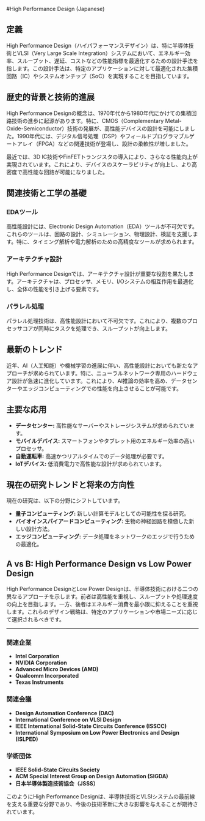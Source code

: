 #High Performance Design (Japanese)

## 定義

High Performance Design（ハイパフォーマンスデザイン）は、特に半導体技術とVLSI（Very Large Scale Integration）システムにおいて、エネルギー効率、スループット、遅延、コストなどの性能指標を最適化するための設計手法を指します。この設計手法は、特定のアプリケーションに対して最適化された集積回路（IC）やシステムオンチップ（SoC）を実現することを目指しています。

## 歴史的背景と技術的進展

High Performance Designの概念は、1970年代から1980年代にかけての集積回路技術の進歩に起源があります。特に、CMOS（Complementary Metal-Oxide-Semiconductor）技術の発展が、高性能デバイスの設計を可能にしました。1990年代には、デジタル信号処理（DSP）やフィールドプログラマブルゲートアレイ（FPGA）などの関連技術が登場し、設計の柔軟性が増しました。

最近では、3D IC技術やFinFETトランジスタの導入により、さらなる性能向上が実現されています。これにより、デバイスのスケーラビリティが向上し、より高密度で高性能な回路が可能になりました。

## 関連技術と工学の基礎

### EDAツール

高性能設計には、Electronic Design Automation（EDA）ツールが不可欠です。これらのツールは、回路の設計、シミュレーション、物理設計、検証を支援します。特に、タイミング解析や電力解析のための高精度なツールが求められます。

### アーキテクチャ設計

High Performance Designでは、アーキテクチャ設計が重要な役割を果たします。アーキテクチャは、プロセッサ、メモリ、I/Oシステムの相互作用を最適化し、全体の性能を引き上げる要素です。

### パラレル処理

パラレル処理技術は、高性能設計において不可欠です。これにより、複数のプロセッサコアが同時にタスクを処理でき、スループットが向上します。

## 最新のトレンド

近年、AI（人工知能）や機械学習の進展に伴い、高性能設計においても新たなアプローチが求められています。特に、ニューラルネットワーク専用のハードウェア設計が急速に進化しています。これにより、AI推論の効率を高め、データセンターやエッジコンピューティングでの性能を向上させることが可能です。

## 主要な応用

- **データセンター:** 高性能なサーバーやストレージシステムが求められています。
- **モバイルデバイス:** スマートフォンやタブレット用のエネルギー効率の高いプロセッサ。
- **自動運転車:** 高速かつリアルタイムでのデータ処理が必要です。
- **IoTデバイス:** 低消費電力で高性能な設計が求められています。

## 現在の研究トレンドと将来の方向性

現在の研究は、以下の分野にシフトしています。

- **量子コンピューティング:** 新しい計算モデルとしての可能性を探る研究。
- **バイオインスパイアードコンピューティング:** 生物の神経回路を模倣した新しい設計方法。
- **エッジコンピューティング:** データ処理をネットワークのエッジで行うための最適化。

## A vs B: High Performance Design vs Low Power Design

High Performance DesignとLow Power Designは、半導体技術における二つの異なるアプローチを示します。前者は高性能を重視し、スループットや処理速度の向上を目指します。一方、後者はエネルギー消費を最小限に抑えることを重視します。これらのデザイン戦略は、特定のアプリケーションや市場ニーズに応じて選択されるべきです。

---

### 関連企業

- **Intel Corporation**
- **NVIDIA Corporation**
- **Advanced Micro Devices (AMD)**
- **Qualcomm Incorporated**
- **Texas Instruments**

### 関連会議

- **Design Automation Conference (DAC)**
- **International Conference on VLSI Design**
- **IEEE International Solid-State Circuits Conference (ISSCC)**
- **International Symposium on Low Power Electronics and Design (ISLPED)**

### 学術団体

- **IEEE Solid-State Circuits Society**
- **ACM Special Interest Group on Design Automation (SIGDA)**
- **日本半導体製造技術協会（JSSS）**

このようにHigh Performance Designは、半導体技術とVLSIシステムの最前線を支える重要な分野であり、今後の技術革新に大きな影響を与えることが期待されています。